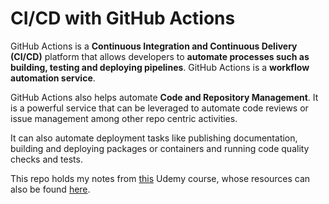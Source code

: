 # CI/CD with GitHub Actions

GitHub Actions is a **Continuous Integration and Continuous Delivery (CI/CD)** platform that allows developers to **automate processes such as building, testing and deploying pipelines**. GitHub Actions is a **workflow automation service**.

GitHub Actions also helps automate **Code and Repository Management**. It is a powerful service that can be leveraged to automate code reviews or issue management among other repo centric activities.

It can also automate deployment tasks like publishing documentation, building and deploying packages or containers and running code quality checks and tests.

This repo holds my notes from [this](https://www.udemy.com/course/github-actions-the-complete-guide/) Udemy course, whose resources can also be found [here](https://github.com/academind/github-actions-course-resources).